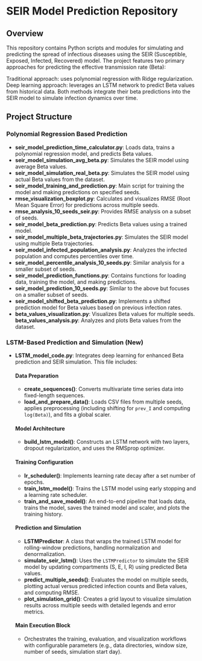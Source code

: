 # SEIR Model Prediction Repository

## Overview
This repository contains Python scripts and modules for simulating and predicting the spread of infectious diseases using the SEIR (Susceptible, Exposed, Infected, Recovered) model. The project features two primary approaches for predicting the effective transmission rate (Beta):

Traditional approach: uses polynomial regression with Ridge regularization.
Deep learning approach: leverages an LSTM network to predict Beta values from historical data.
Both methods integrate their beta predictions into the SEIR model to simulate infection dynamics over time.

## Project Structure

### Polynomial Regression Based Prediction

- **seir_model_prediction_time_calculator.py**: Loads data, trains a polynomial regression model, and predicts Beta values.
- **seir_model_simulation_avg_beta.py**: Simulates the SEIR model using average Beta values.
- **seir_model_simulation_real_beta.py**: Simulates the SEIR model using actual Beta values from the dataset.
- **seir_model_training_and_prediction.py**: Main script for training the model and making predictions on specified seeds.
- **rmse_visualization_boxplot.py**: Calculates and visualizes RMSE (Root Mean Square Error) for predictions across multiple seeds.
- **rmse_analysis_10_seeds_seir.py**: Provides RMSE analysis on a subset of seeds.
- **seir_model_beta_prediction.py**: Predicts Beta values using a trained model.
- **seir_model_multiple_beta_trajectories.py**: Simulates the SEIR model using multiple Beta trajectories.
- **seir_model_infected_population_analysis.py**: Analyzes the infected population and computes percentiles over time.
- **seir_model_percentile_analysis_10_seeds.py**: Similar analysis for a smaller subset of seeds.
- **seir_model_prediction_functions.py**: Contains functions for loading data, training the model, and making
predictions.
- **seir_model_prediction_10_seeds.py**: Similar to the above but focuses on a smaller subset of seeds.
- **seir_model_shifted_beta_prediction.py**: Implements a shifted prediction model for Beta values based on
previous infection rates.
- **beta_values_visualization.py**: Visualizes Beta values for multiple seeds.
   **beta_values_analysis.py**: Analyzes and plots Beta values from the dataset.

### LSTM-Based Prediction and Simulation (New)

- **LSTM_model_code.py**: Integrates deep learning for enhanced Beta prediction and SEIR simulation. This file includes:

  #### Data Preparation
  - **create_sequences()**: Converts multivariate time series data into fixed-length sequences.
  - **load_and_prepare_data()**: Loads CSV files from multiple seeds, applies preprocessing (including shifting for `prev_I` and computing `log(Beta)`), and fits a global scaler.

  #### Model Architecture
  - **build_lstm_model()**: Constructs an LSTM network with two layers, dropout regularization, and uses the RMSprop optimizer.

  #### Training Configuration
  - **lr_scheduler()**: Implements learning rate decay after a set number of epochs.
  - **train_lstm_model()**: Trains the LSTM model using early stopping and a learning rate scheduler.
  - **train_and_save_model()**: An end-to-end pipeline that loads data, trains the model, saves the trained model and scaler, and plots the training history.

  #### Prediction and Simulation
  - **LSTMPredictor**: A class that wraps the trained LSTM model for rolling-window predictions, handling normalization and denormalization.
  - **simulate_seir_lstm()**: Uses the `LSTMPredictor` to simulate the SEIR model by updating compartments (S, E, I, R) using predicted Beta values.
  - **predict_multiple_seeds()**: Evaluates the model on multiple seeds, plotting actual versus predicted infection counts and Beta values, and computing RMSE.
  - **plot_simulation_grid()**: Creates a grid layout to visualize simulation results across multiple seeds with detailed legends and error metrics.

  #### Main Execution Block
  - Orchestrates the training, evaluation, and visualization workflows with configurable parameters (e.g., data directories, window size, number of seeds, simulation start day).

